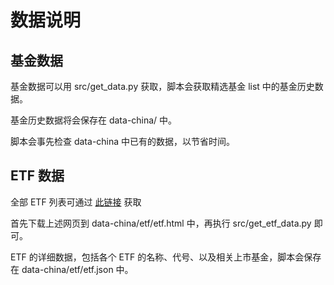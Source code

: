 # 数据说明
## 基金数据
基金数据可以用 src/get_data.py 获取，脚本会获取精选基金 list 中的基金历史数据。

基金历史数据将会保存在 data-china/ 中。

脚本会事先检查 data-china 中已有的数据，以节省时间。

## ETF 数据
全部 ETF 列表可通过 [此链接](https://zhishubao.1234567.com.cn/#tab=all&alllx=&zsblx=all&allsyl=d&zsbsyl=4&sort=desc) 获取

首先下载上述网页到 data-china/etf/etf.html 中，再执行 src/get_etf_data.py 即可。

ETF 的详细数据，包括各个 ETF 的名称、代号、以及相关上市基金，脚本会保存在 data-china/etf/etf.json 中。
